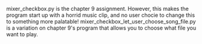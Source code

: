 mixer_checkbox.py  is the chapter 9 assignment. However, this makes the program start up with a horrid music clip, and no user chocie to change this to something more palatable! mixer_checkbox_let_user_choose_song_file.py is a variation on chapter 9's program that allows you to choose what file you want to play.
